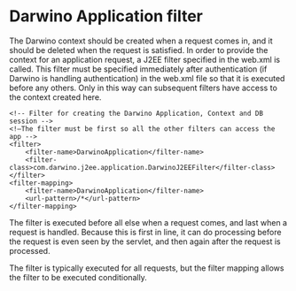 # Darwino Application filter
 The Darwino context should be created when a request comes in, and it should be deleted when the request is satisfied. In order to provide the context for an application request, a J2EE filter specified in the web.xml is called. This filter must be specified immediately after authentication (if Darwino is handling authentication) in the web.xml file so that it is executed before any others. Only in this way can subsequent filters have access to the context created here.

```
<!-- Filter for creating the Darwino Application, Context and DB session -->
<!—The filter must be first so all the other filters can access the app -->
<filter>
	<filter-name>DarwinoApplication</filter-name>
	<filter-class>com.darwino.j2ee.application.DarwinoJ2EEFilter</filter-class>
</filter>
<filter-mapping>
	<filter-name>DarwinoApplication</filter-name>
	<url-pattern>/*</url-pattern>
</filter-mapping>
```

The filter is executed before all else when a request comes, and last when a request is handled. Because this is first in line, it can do processing before the request is even seen by the servlet, and then again after the request is processed.

The filter is typically executed for all requests, but the filter mapping allows the filter to be executed conditionally.
